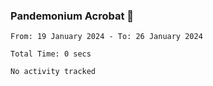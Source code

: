 ### Pandemonium Acrobat 🤸

<!--START_SECTION:waka-->

```all_time
From: 19 January 2024 - To: 26 January 2024

Total Time: 0 secs

No activity tracked
```

<!--END_SECTION:waka-->
